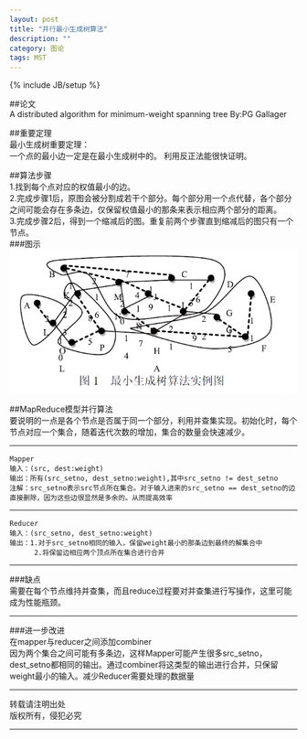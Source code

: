 ```yaml
---
layout: post
title: "并行最小生成树算法"
description: ""
category: 图论 
tags: MST
---
```

{% include JB/setup %}

##论文  
A distributed algorithm for minimum-weight spanning tree By:PG Gallager  

##重要定理  
最小生成树重要定理：  
	一个点的最小边一定是在最小生成树中的。
利用反正法能很快证明。  

##算法步骤  
1.找到每个点对应的权值最小的边。  
2.完成步骤1后，原图会被分割成若干个部分。每个部分用一个点代替，各个部分之间可能会存在多条边，仅保留权值最小的那条来表示相应两个部分的距离。  
3.完成步骤2后，得到一个缩减后的图。重复前两个步骤直到缩减后的图只有一个节点。  
###图示  
![算法图示](/assets/images/222.png)  

##MapReduce模型并行算法  
要说明的一点是各个节点是否属于同一个部分，利用并查集实现。初始化时，每个节点对应一个集合，随着迭代次数的增加，集合的数量会快速减少。
***  
	Mapper
	输入：(src, dest:weight)
	输出：所有(src_setno, dest_setno:weight),其中src_setno != dest_setno
	注解：src_setno表示src节点所在集合。对于输入进来的src_setno == dest_setno的边直接删除，因为这些边很显然是多余的。从而提高效率
***  
	Reducer
	输入：(src_setno, dest_setno:weight)
	输出：1.对于src_setno相同的输入，保留weight最小的那条边到最终的解集合中
	      2.将保留边相应两个顶点所在集合进行合并
***  
###缺点  
需要在每个节点维持并查集，而且reduce过程要对并查集进行写操作，这里可能成为性能瓶颈。
***  
###进一步改进  
在mapper与reducer之间添加combiner  
因为两个集合之间可能有多条边，这样Mapper可能产生很多src_setno，dest_setno都相同的输出。通过combiner将这类型的输出进行合并，只保留weight最小的输入。减少Reducer需要处理的数据量  

***  
转载请注明出处  
版权所有，侵犯必究  
***  

